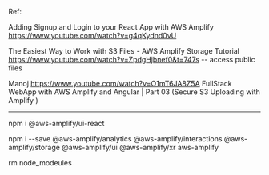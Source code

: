 Ref:

Adding Signup and Login to your React App with AWS Amplify
https://www.youtube.com/watch?v=g4qKydnd0vU

The Easiest Way to Work with S3 Files - AWS Amplify Storage Tutorial
https://www.youtube.com/watch?v=ZpdgHjbnef0&t=747s
-- access public files

Manoj
https://www.youtube.com/watch?v=O1mT6JA8Z5A
FullStack WebApp with AWS Amplify and Angular | Part 03 (Secure S3 Uploading with Amplify )


---------------------------------------------------------------------

npm i @aws-amplify/ui-react

npm i --save @aws-amplify/analytics @aws-amplify/interactions @aws-amplify/storage @aws-amplify/ui @aws-amplify/xr aws-amplify

rm node_modeules